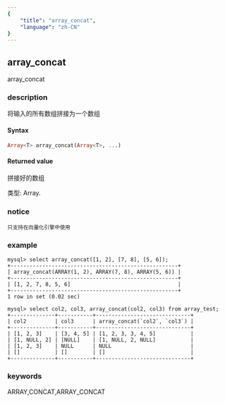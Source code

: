 ```yaml
---
{
    "title": "array_concat",
    "language": "zh-CN"
}
---
```


<!-- 
Licensed to the Apache Software Foundation (ASF) under one
or more contributor license agreements.  See the NOTICE file
distributed with this work for additional information
regarding copyright ownership.  The ASF licenses this file
to you under the Apache License, Version 2.0 (the
"License"); you may not use this file except in compliance
with the License.  You may obtain a copy of the License at
  http://www.apache.org/licenses/LICENSE-2.0
Unless required by applicable law or agreed to in writing,
software distributed under the License is distributed on an
"AS IS" BASIS, WITHOUT WARRANTIES OR CONDITIONS OF ANY
KIND, either express or implied.  See the License for the
specific language governing permissions and limitations
under the License.
-->

## array_concat

<version since="2.0.0">

array_concat

</version>

### description

将输入的所有数组拼接为一个数组

#### Syntax

```sql
Array<T> array_concat(Array<T>, ...)
```

#### Returned value

拼接好的数组

类型: Array.

### notice

`只支持在向量化引擎中使用`

### example

```
mysql> select array_concat([1, 2], [7, 8], [5, 6]);
+-----------------------------------------------------+
| array_concat(ARRAY(1, 2), ARRAY(7, 8), ARRAY(5, 6)) |
+-----------------------------------------------------+
| [1, 2, 7, 8, 5, 6]                                  |
+-----------------------------------------------------+
1 row in set (0.02 sec)

mysql> select col2, col3, array_concat(col2, col3) from array_test;
+--------------+-----------+------------------------------+
| col2         | col3      | array_concat(`col2`, `col3`) |
+--------------+-----------+------------------------------+
| [1, 2, 3]    | [3, 4, 5] | [1, 2, 3, 3, 4, 5]           |
| [1, NULL, 2] | [NULL]    | [1, NULL, 2, NULL]           |
| [1, 2, 3]    | NULL      | NULL                         |
| []           | []        | []                           |
+--------------+-----------+------------------------------+
```


### keywords

ARRAY,CONCAT,ARRAY_CONCAT